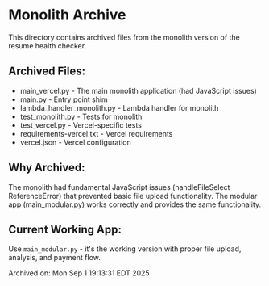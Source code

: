 # Monolith Archive

This directory contains archived files from the monolith version of the resume health checker.

## Archived Files:
- main_vercel.py - The main monolith application (had JavaScript issues)
- main.py - Entry point shim
- lambda_handler_monolith.py - Lambda handler for monolith
- test_monolith.py - Tests for monolith
- test_vercel.py - Vercel-specific tests
- requirements-vercel.txt - Vercel requirements
- vercel.json - Vercel configuration

## Why Archived:
The monolith had fundamental JavaScript issues (handleFileSelect ReferenceError) that prevented basic file upload functionality. The modular app (main_modular.py) works correctly and provides the same functionality.

## Current Working App:
Use `main_modular.py` - it's the working version with proper file upload, analysis, and payment flow.

Archived on: Mon Sep  1 19:13:31 EDT 2025
